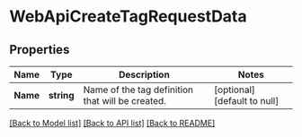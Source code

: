 # WebApiCreateTagRequestData

## Properties
Name | Type | Description | Notes
------------ | ------------- | ------------- | -------------
**Name** | **string** | Name of the tag definition that will be created. | [optional] [default to null]

[[Back to Model list]](../README.md#documentation-for-models) [[Back to API list]](../README.md#documentation-for-api-endpoints) [[Back to README]](../README.md)


